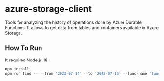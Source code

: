 # azure-storage-client

Tools for analyzing the history of operations done by Azure Durable Functions. It allows to get data from tables and containers available in Azure Storage.

## How To Run

It requires Node.js 18.

```powershell
npm install
npm run find -- --from '2023-07-14' --to '2023-07-15' --func-name 'func-import-data-orchestrator' --query 'error'
```
